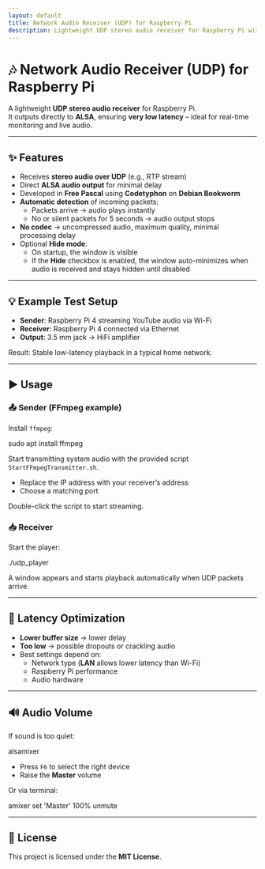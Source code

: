 ```yaml
---
layout: default
title: Network Audio Receiver (UDP) for Raspberry Pi
description: Lightweight UDP stereo audio receiver for Raspberry Pi with very low latency via ALSA. Developed in Free Pascal on Debian Bookworm.
---
```


# 🎶 Network Audio Receiver (UDP) for Raspberry Pi

A lightweight **UDP stereo audio receiver** for Raspberry Pi.  
It outputs directly to **ALSA**, ensuring **very low latency** – ideal for real-time monitoring and live audio.

---

## ✨ Features

- Receives **stereo audio over UDP** (e.g., RTP stream)  
- Direct **ALSA audio output** for minimal delay  
- Developed in **Free Pascal** using **Codetyphon** on **Debian Bookworm**  
- **Automatic detection** of incoming packets:  
  - Packets arrive → audio plays instantly  
  - No or silent packets for 5 seconds → audio output stops  
- **No codec** → uncompressed audio, maximum quality, minimal processing delay  
- Optional **Hide mode**:  
  - On startup, the window is visible  
  - If the **Hide** checkbox is enabled, the window auto-minimizes when audio is received and stays hidden until disabled  

---

## 💡 Example Test Setup

- **Sender**: Raspberry Pi 4 streaming YouTube audio via Wi-Fi  
- **Receiver**: Raspberry Pi 4 connected via Ethernet  
- **Output**: 3.5 mm jack → HiFi amplifier  

Result: Stable low-latency playback in a typical home network.

---

## ▶️ Usage

### 📤 Sender (FFmpeg example)

Install `ffmpeg`:

sudo apt install ffmpeg

Start transmitting system audio with the provided script `StartFFmpegTransmitter.sh`.  
- Replace the IP address with your receiver’s address  
- Choose a matching port  

Double-click the script to start streaming.

### 📥 Receiver

Start the player:

./udp_player

A window appears and starts playback automatically when UDP packets arrive.

---

## 🎯 Latency Optimization

- **Lower buffer size** → lower delay  
- **Too low** → possible dropouts or crackling audio  
- Best settings depend on:  
  - Network type (**LAN** allows lower latency than Wi-Fi)  
  - Raspberry Pi performance  
  - Audio hardware  

---

## 🔊 Audio Volume

If sound is too quiet:

alsamixer

- Press `F6` to select the right device  
- Raise the **Master** volume  

Or via terminal:

amixer set 'Master' 100% unmute

---

## 📜 License

This project is licensed under the **MIT License**.

